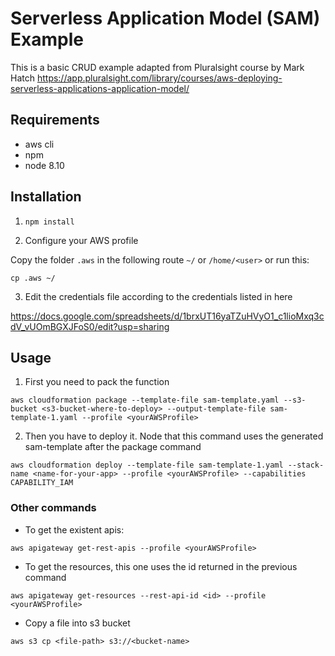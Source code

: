 # Serverless Application Model (SAM) Example

This is a basic CRUD example adapted from Pluralsight course by Mark Hatch https://app.pluralsight.com/library/courses/aws-deploying-serverless-applications-application-model/

## Requirements

- aws cli
- npm
- node 8.10

## Installation

1. `npm install`

2. Configure your AWS profile

Copy the folder `.aws` in the following route `~/` or `/home/<user>` or run this:

`cp .aws ~/`

3. Edit the credentials file according to the credentials listed in here

https://docs.google.com/spreadsheets/d/1brxUT16yaTZuHVyO1_c1lioMxq3cdV_vUOmBGXJFoS0/edit?usp=sharing

## Usage

1. First you need to pack the function

```
aws cloudformation package --template-file sam-template.yaml --s3-bucket <s3-bucket-where-to-deploy> --output-template-file sam-template-1.yaml --profile <yourAWSProfile>
```

2. Then you have to deploy it. Node that this command uses the generated sam-template after the package command

```
aws cloudformation deploy --template-file sam-template-1.yaml --stack-name <name-for-your-app> --profile <yourAWSProfile> --capabilities CAPABILITY_IAM
```

### Other commands

- To get the existent apis:

```
aws apigateway get-rest-apis --profile <yourAWSProfile>
```

- To get the resources, this one uses the id returned in the previous command

```
aws apigateway get-resources --rest-api-id <id> --profile <yourAWSProfile>
```

- Copy a file into s3 bucket

```
aws s3 cp <file-path> s3://<bucket-name>
```
